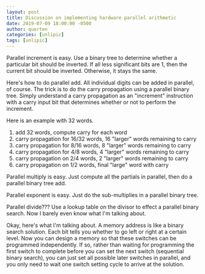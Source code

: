 ```yaml
---
layout: post
title: Discussion on implementing hardware parallel arithmetic
date: 2019-07-09 18:00:00 -0500
author: quorten
categories: [unlipic]
tags: [unlipic]
---
```


Parallel increment is easy.  Use a binary tree to determine whether a
particular bit should be inverted.  If all less significant bits are
1, then the current bit should be inverted.  Otherwise, it stays the
same.

Here's how to do parallel add.  All individual digits can be added in
parallel, of course.  The trick is to do the carry propagation using a
parallel binary tree.  Simply understand a carry propagation as an
"increment" instruction with a carry input bit that determines whether
or not to perform the increment.

Here is an example with 32 words.

1. add 32 words, compute carry for each word
2. carry propagation for 16/32 words, 16 "larger" words remaining to carry
3. carry propagation for 8/16 words, 8 "larger" words remaining to carry
4. carry propagation for 4/8 words, 4 "larger" words remaining to carry
5. carry propagation on 2/4 words, 2 "larger" words remaining to carry
6. carry propagation on 1/2 words, final "large" word with carry

Parallel multiply is easy.  Just compute all the partials in parallel,
then do a parallel binary tree add.

Parallel exponent is easy.  Just do the sub-multiplies in a parallel
binary tree.

Parallel divide???  Use a lookup table on the divisor to effect a
parallel binary search.  Now I barely even know what I'm talking
about.

<!-- more -->

Okay, here's what I'm talking about.  A memory address is like a
binary search solution.  Each bit tells you whether to go left or
right at a certain level.  Now you can design a memory so that these
switches can be programmed independently.  If so, rather than waiting
for programming the first switch to complete before you can set the
next switch (sequential binary search), you can just set all possible
later switches in parallel, and you only need to wait one switch
setting cycle to arrive at the solution.
